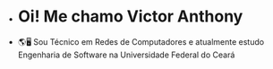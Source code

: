 
- # Oi! Me chamo Victor Anthony
- 🌎🖥 Sou Técnico em Redes de Computadores e atualmente estudo Engenharia de Software na Universidade Federal do Ceará


<!---
ovictorpa/ovictorpa is a ✨ special ✨ repository because its `README.md` (this file) appears on your GitHub profile.
You can click the Preview link to take a look at your changes.
--->

